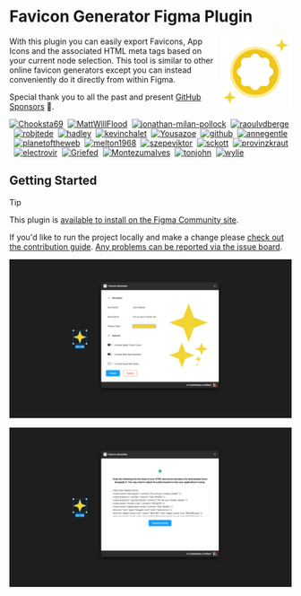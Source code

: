 # Favicon Generator Figma Plugin

<img align="right" width="128" height="auto"  src="./.github/docs/icon.png" alt="Icon">

With this plugin you can easily export Favicons, App Icons and the associated HTML meta tags based on your current node selection. This tool is similar to other online favicon generators except you can instead conveniently do it directly from within Figma.

Special thank you to all the past and present [GitHub Sponsors](https://github.com/sponsors/JamesIves) 💖.

<!-- sponsors --><a href="https://github.com/Chooksta69"><img src="https:&#x2F;&#x2F;avatars.githubusercontent.com&#x2F;u&#x2F;64383803?v&#x3D;4" width="25px" alt="Chooksta69" /></a>&nbsp;&nbsp;<a href="https://github.com/MattWillFlood"><img src="https:&#x2F;&#x2F;avatars.githubusercontent.com&#x2F;u&#x2F;56543497?u&#x3D;1be6fe938a7cdd414907bf0d2598e378783873f3&amp;v&#x3D;4" width="25px" alt="MattWillFlood" /></a>&nbsp;&nbsp;<a href="https://github.com/jonathan-milan-pollock"><img src="https:&#x2F;&#x2F;avatars.githubusercontent.com&#x2F;u&#x2F;29420046?u&#x3D;4abd4069b4fef966d4ce3f6fbff4f14f2bc6080f&amp;v&#x3D;4" width="25px" alt="jonathan-milan-pollock" /></a>&nbsp;&nbsp;<a href="https://github.com/raoulvdberge"><img src="https:&#x2F;&#x2F;avatars.githubusercontent.com&#x2F;u&#x2F;10358424?u&#x3D;5f1f63170dc2151a80948d205e39759e9e902ab6&amp;v&#x3D;4" width="25px" alt="raoulvdberge" /></a>&nbsp;&nbsp;<a href="https://github.com/robjtede"><img src="https:&#x2F;&#x2F;avatars.githubusercontent.com&#x2F;u&#x2F;3316789?u&#x3D;5b6d5b45b7a2755584d2c57ecabf56f3eb292e21&amp;v&#x3D;4" width="25px" alt="robjtede" /></a>&nbsp;&nbsp;<a href="https://github.com/hadley"><img src="https:&#x2F;&#x2F;avatars.githubusercontent.com&#x2F;u&#x2F;4196?u&#x3D;381fe2cce7ecc86993a19168bcf6638e9805326a&amp;v&#x3D;4" width="25px" alt="hadley" /></a>&nbsp;&nbsp;<a href="https://github.com/kevinchalet"><img src="https:&#x2F;&#x2F;avatars.githubusercontent.com&#x2F;u&#x2F;6998306?u&#x3D;71c40a231984c198d230974e6536b1aea5caf756&amp;v&#x3D;4" width="25px" alt="kevinchalet" /></a>&nbsp;&nbsp;<a href="https://github.com/Yousazoe"><img src="https:&#x2F;&#x2F;avatars.githubusercontent.com&#x2F;u&#x2F;58163275?u&#x3D;53e8c48f203d62424b0497a84851d9546328e518&amp;v&#x3D;4" width="25px" alt="Yousazoe" /></a>&nbsp;&nbsp;<a href="https://github.com/github"><img src="https:&#x2F;&#x2F;avatars.githubusercontent.com&#x2F;u&#x2F;9919?v&#x3D;4" width="25px" alt="github" /></a>&nbsp;&nbsp;<a href="https://github.com/annegentle"><img src="https:&#x2F;&#x2F;avatars.githubusercontent.com&#x2F;u&#x2F;501981?u&#x3D;155ca47d6829300d17a5454f0839f341424ecf8d&amp;v&#x3D;4" width="25px" alt="annegentle" /></a>&nbsp;&nbsp;<a href="https://github.com/planetoftheweb"><img src="https:&#x2F;&#x2F;avatars.githubusercontent.com&#x2F;u&#x2F;216426?u&#x3D;f1a819a7d5f75b8034c122cbdba7bdcb38d0e1c9&amp;v&#x3D;4" width="25px" alt="planetoftheweb" /></a>&nbsp;&nbsp;<a href="https://github.com/melton1968"><img src="https:&#x2F;&#x2F;avatars.githubusercontent.com&#x2F;u&#x2F;976548?v&#x3D;4" width="25px" alt="melton1968" /></a>&nbsp;&nbsp;<a href="https://github.com/szepeviktor"><img src="https:&#x2F;&#x2F;avatars.githubusercontent.com&#x2F;u&#x2F;952007?u&#x3D;18bbc00cedf197bc543f479b4e39f09c0260ca3d&amp;v&#x3D;4" width="25px" alt="szepeviktor" /></a>&nbsp;&nbsp;<a href="https://github.com/sckott"><img src="https:&#x2F;&#x2F;avatars.githubusercontent.com&#x2F;u&#x2F;577668?u&#x3D;c54eb1ce08ff22365e094559a109a12437bdca40&amp;v&#x3D;4" width="25px" alt="sckott" /></a>&nbsp;&nbsp;<a href="https://github.com/provinzkraut"><img src="https:&#x2F;&#x2F;avatars.githubusercontent.com&#x2F;u&#x2F;25355197?u&#x3D;634fd238d93f44c6f522dda72068fc82941564c4&amp;v&#x3D;4" width="25px" alt="provinzkraut" /></a>&nbsp;&nbsp;<a href="https://github.com/electrovir"><img src="https:&#x2F;&#x2F;avatars.githubusercontent.com&#x2F;u&#x2F;1205860?u&#x3D;61c2513bc24ecc2a909817adc701746b94fed939&amp;v&#x3D;4" width="25px" alt="electrovir" /></a>&nbsp;&nbsp;<a href="https://github.com/Griefed"><img src="https:&#x2F;&#x2F;avatars.githubusercontent.com&#x2F;u&#x2F;44273438?u&#x3D;b44cb19075c1a93904507a69067fc55bc66360a9&amp;v&#x3D;4" width="25px" alt="Griefed" /></a>&nbsp;&nbsp;<a href="https://github.com/MontezumaIves"><img src="https:&#x2F;&#x2F;avatars.githubusercontent.com&#x2F;u&#x2F;78580739?u&#x3D;b65aecfacc32ed08463bd50dae61d8a048f618ec&amp;v&#x3D;4" width="25px" alt="MontezumaIves" /></a>&nbsp;&nbsp;<a href="https://github.com/tonjohn"><img src="https:&#x2F;&#x2F;avatars.githubusercontent.com&#x2F;u&#x2F;7477471?u&#x3D;95de84ff7e5bca043d742be6025ed3d4c593b4f5&amp;v&#x3D;4" width="25px" alt="tonjohn" /></a>&nbsp;&nbsp;<a href="https://github.com/wylie"><img src="https:&#x2F;&#x2F;avatars.githubusercontent.com&#x2F;u&#x2F;74600?u&#x3D;87a6a6e11143eef9b8e76981f707e422d3ef189a&amp;v&#x3D;4" width="25px" alt="wylie" /></a>&nbsp;&nbsp;<a href="https://github.com/"><img src="https:&#x2F;&#x2F;raw.githubusercontent.com&#x2F;JamesIves&#x2F;github-sponsors-readme-action&#x2F;dev&#x2F;.github&#x2F;assets&#x2F;placeholder.png" width="25px" alt="" /></a>&nbsp;&nbsp;<a href="https://github.com/"><img src="https:&#x2F;&#x2F;raw.githubusercontent.com&#x2F;JamesIves&#x2F;github-sponsors-readme-action&#x2F;dev&#x2F;.github&#x2F;assets&#x2F;placeholder.png" width="25px" alt="" /></a>&nbsp;&nbsp;<!-- sponsors -->

## Getting Started

> [!TIP]
> This plugin is [available to install on the Figma Community site](https://www.figma.com/community/plugin/1390812275442512670).

If you'd like to run the project locally and make a change please [check out the contribution guide](./CONTRIBUTING.md). [Any problems can be reported via the issue board](https://github.com/JamesIves/figma-plugin-favicon-generator/issues).

![Screenshot Start](./.github/docs/screenshot1.png)

![Screenshot End](./.github/docs/screenshot2.png)
